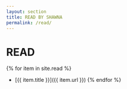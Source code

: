 ```yaml
---
layout: section
title: READ BY SHAWNA 
permalink: /read/
---
```


# READ

{% for item in site.read %}
- [{{ item.title }}]({{ item.url }})
{% endfor %}
